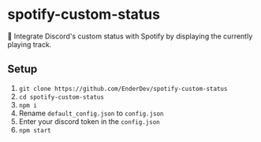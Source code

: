 # spotify-custom-status
 🎵 Integrate Discord's custom status with Spotify by displaying the currently playing track.

## Setup
1. `git clone https://github.com/EnderDev/spotify-custom-status`
2. `cd spotify-custom-status`
3. `npm i`
4. Rename `default_config.json` to `config.json`
5. Enter your discord token in the `config.json`
6. `npm start`

